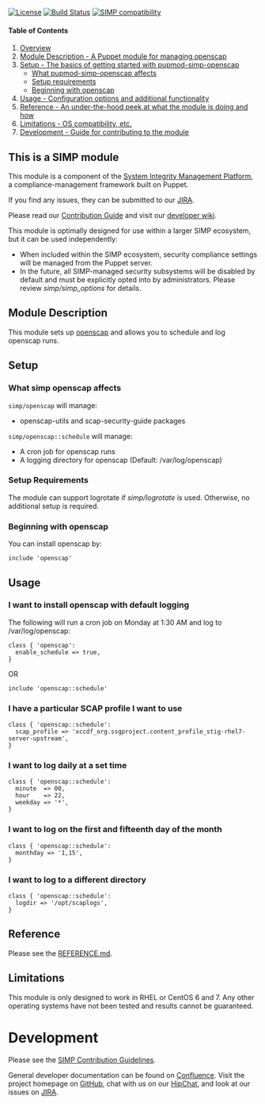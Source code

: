 [![License](http://img.shields.io/:license-apache-blue.svg)](http://www.apache.org/licenses/LICENSE-2.0.html) [![Build Status](https://travis-ci.org/simp/pupmod-simp-openscap.svg)](https://travis-ci.org/simp/pupmod-simp-openscap) [![SIMP compatibility](https://img.shields.io/badge/SIMP%20compatibility-4.2.*%2F5.1.*-orange.svg)](https://img.shields.io/badge/SIMP%20compatibility-4.2.*%2F5.1.*-orange.svg)

#### Table of Contents

1. [Overview](#this-is-a-simp-module)
2. [Module Description - A Puppet module for managing openscap](#module-description)
3. [Setup - The basics of getting started with pupmod-simp-openscap](#setup)
    * [What pupmod-simp-openscap affects](#what-simp-openscap-affects)
    * [Setup requirements](#setup-requirements)
    * [Beginning with openscap](#beginning-with-openscap)
4. [Usage - Configuration options and additional functionality](#usage)
5. [Reference - An under-the-hood peek at what the module is doing and how](#reference)
5. [Limitations - OS compatibility, etc.](#limitations)
6. [Development - Guide for contributing to the module](#development)

## This is a SIMP module
This module is a component of the
[System Integrity Management Platform](https://github.com/NationalSecurityAgency/SIMP),
a compliance-management framework built on Puppet.

If you find any issues, they can be submitted to our
[JIRA](https://simp-project.atlassian.net/).

Please read our [Contribution Guide](https://simp-project.atlassian.net/wiki/display/SD/Contributing+to+SIMP)
and visit our [developer wiki](https://simp-project.atlassian.net/wiki/display/SD/SIMP+Development+Home).

This module is optimally designed for use within a larger SIMP ecosystem, but it
can be used independently:
* When included within the SIMP ecosystem, security compliance settings will be
managed from the Puppet server.
* In the future, all SIMP-managed security subsystems will be disabled by
default and must be explicitly opted into by administrators.  Please review
*simp/simp_options* for details.

## Module Description

This module sets up [openscap](https://www.open-scap.org/) and allows you to
schedule and log openscap runs.

## Setup

### What simp openscap affects

`simp/openscap` will manage:

* openscap-utils and scap-security-guide packages

`simp/openscap::schedule` will manage:

* A cron job for openscap runs
* A logging directory for openscap (Default: /var/log/openscap)

### Setup Requirements

The module can support logrotate if *simp/logrotate* is used. Otherwise, no
additional setup is required.

### Beginning with openscap

You can install openscap by:

```puppet
include 'openscap'
```

## Usage

### I want to install openscap with default logging

The following will run a cron job on Monday at 1:30 AM and log to
/var/log/openscap:

```puppet
class { 'openscap':
  enable_schedule => true,
}
```

OR

```puppet
include 'openscap::schedule'
```

### I have a particular SCAP profile I want to use

```puppet
class { 'openscap::schedule':
  scap_profile => 'xccdf_org.ssgproject.content_profile_stig-rhel7-server-upstream',
}
```

### I want to log daily at a set time

```puppet
class { 'openscap::schedule':
  minute  => 00,
  hour    => 22,
  weekday => '*',
}
```

### I want to log on the first and fifteenth day of the month

```puppet
class { 'openscap::schedule':
  monthday => '1,15',
}
```

### I want to log to a different directory

```puppet
class { 'openscap::schedule':
  logdir => '/opt/scaplogs',
}
```

## Reference

Please see the [REFERENCE.md](REFERENCE.md).

## Limitations

This module is only designed to work in RHEL or CentOS 6 and 7. Any other
operating systems have not been tested and results cannot be guaranteed.

# Development

Please see the
[SIMP Contribution Guidelines](https://simp-project.atlassian.net/wiki/display/SD/Contributing+to+SIMP).

General developer documentation can be found on
[Confluence](https://simp-project.atlassian.net/wiki/display/SD/SIMP+Development+Home).
Visit the project homepage on [GitHub](https://simp-project.com),
chat with us on our [HipChat](https://simp-project.hipchat.com/),
and look at our issues on  [JIRA](https://simp-project.atlassian.net/).
